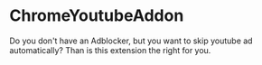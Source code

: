 # ChromeYoutubeAddon

Do you don't have an Adblocker, but you want to skip youtube ad automatically?
Than is this extension the right for you.
